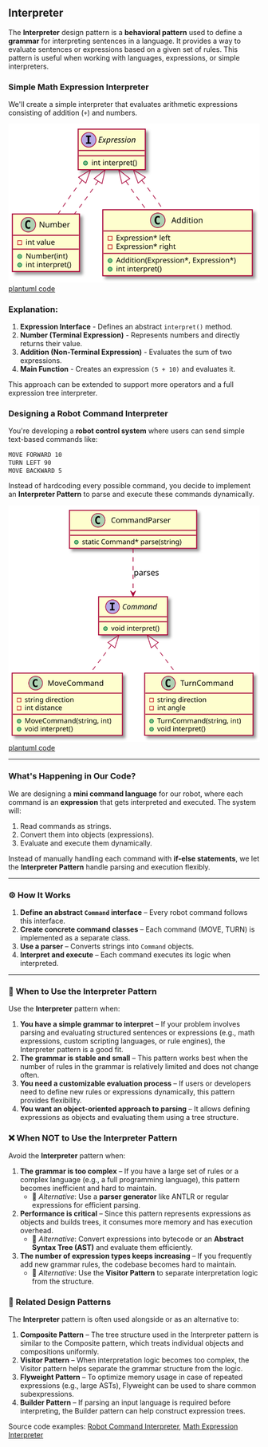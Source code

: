 ## Interpreter

The **Interpreter** design pattern is a **behavioral pattern** used to define a **grammar** for interpreting sentences in a language. It provides a way to evaluate sentences or expressions based on a given set of rules. This pattern is useful when working with languages, expressions, or simple interpreters.

### Simple Math Expression Interpreter
We'll create a simple interpreter that evaluates arithmetic expressions consisting of addition (`+`) and numbers.



![PlantUML model](diagrams/math_expression_interpreter.svg)  
[plantuml code](diagrams/math_expression_interpreter.puml)


### Explanation:
1. **Expression Interface** - Defines an abstract `interpret()` method.
2. **Number (Terminal Expression)** - Represents numbers and directly returns their value.
3. **Addition (Non-Terminal Expression)** - Evaluates the sum of two expressions.
4. **Main Function** - Creates an expression `(5 + 10)` and evaluates it.

This approach can be extended to support more operators and a full expression tree interpreter. 

### Designing a Robot Command Interpreter

You're developing a **robot control system** where users can send simple text-based commands like:
```
MOVE FORWARD 10
TURN LEFT 90
MOVE BACKWARD 5
```
Instead of hardcoding every possible command, you decide to implement an **Interpreter Pattern** to parse and execute these commands dynamically.


![PlantUML model](diagrams/robot_command_interpreter.svg)  
[plantuml code](diagrams/robot_command_interpreter.puml)


---

### **What's Happening in Our Code?**
We are designing a **mini command language** for our robot, where each command is an **expression** that gets interpreted and executed. The system will:
1. Read commands as strings.
2. Convert them into objects (expressions).
3. Evaluate and execute them dynamically.

Instead of manually handling each command with **if-else statements**, we let the **Interpreter Pattern** handle parsing and execution flexibly.

---

### ⚙️ **How It Works**
1. **Define an abstract `Command` interface** – Every robot command follows this interface.
2. **Create concrete command classes** – Each command (MOVE, TURN) is implemented as a separate class.
3. **Use a parser** – Converts strings into `Command` objects.
4. **Interpret and execute** – Each command executes its logic when interpreted.

---



### 📌 **When to Use the Interpreter Pattern**
Use the **Interpreter** pattern when:
1. **You have a simple grammar to interpret** – If your problem involves parsing and evaluating structured sentences or expressions (e.g., math expressions, custom scripting languages, or rule engines), the Interpreter pattern is a good fit.
2. **The grammar is stable and small** – This pattern works best when the number of rules in the grammar is relatively limited and does not change often.
3. **You need a customizable evaluation process** – If users or developers need to define new rules or expressions dynamically, this pattern provides flexibility.
4. **You want an object-oriented approach to parsing** – It allows defining expressions as objects and evaluating them using a tree structure.

### ❌ **When NOT to Use the Interpreter Pattern**
Avoid the **Interpreter** pattern when:
1. **The grammar is too complex** – If you have a large set of rules or a complex language (e.g., a full programming language), this pattern becomes inefficient and hard to maintain.
   - 🔹 *Alternative*: Use a **parser generator** like ANTLR or regular expressions for efficient parsing.
2. **Performance is critical** – Since this pattern represents expressions as objects and builds trees, it consumes more memory and has execution overhead.
   - 🔹 *Alternative*: Convert expressions into bytecode or an **Abstract Syntax Tree (AST)** and evaluate them efficiently.
3. **The number of expression types keeps increasing** – If you frequently add new grammar rules, the codebase becomes hard to maintain.
   - 🔹 *Alternative*: Use the **Visitor Pattern** to separate interpretation logic from the structure.

### 🔗 **Related Design Patterns**
The **Interpreter** pattern is often used alongside or as an alternative to:
1. **Composite Pattern** – The tree structure used in the Interpreter pattern is similar to the Composite pattern, which treats individual objects and compositions uniformly.
2. **Visitor Pattern** – When interpretation logic becomes too complex, the Visitor pattern helps separate the grammar structure from the logic.
3. **Flyweight Pattern** – To optimize memory usage in case of repeated expressions (e.g., large ASTs), Flyweight can be used to share common subexpressions.
4. **Builder Pattern** – If parsing an input language is required before interpreting, the Builder pattern can help construct expression trees.


Source code examples:
[Robot Command Interpreter](../../../DesignPatern/src/Behavioral/Interpreter/robot_command_interpreter.cpp), [Math Expression Interpreter](../../../DesignPatern/src/Behavioral/Interpreter/math_expression_interpreter.cpp)


